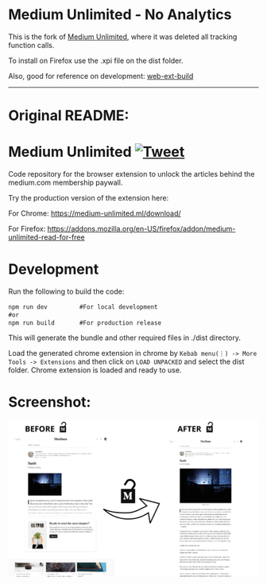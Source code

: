 # Medium Unlimited - No Analytics

This is the fork of [Medium Unlimited](https://github.com/manojVivek/medium-unlimited), where it was deleted all tracking function calls.

To install on Firefox use the .xpi file on the dist folder.

Also, good for reference on development: [web-ext-build](https://extensionworkshop.com/documentation/develop/web-ext-command-reference/#web-ext-build)

---

# Original README:

# Medium Unlimited   [![Tweet](https://img.shields.io/twitter/url/http/shields.io.svg?style=social)](https://twitter.com/intent/tweet?text=Yay!!%20I%20found%20this%20open%20source%20chrome%20extension%20to%20read%20Medium.com%20membership%20articles%20for%20free!%20%0ACheck%20it%20out%20-%20&url=https://github.com/manojVivek/medium-unlimited&hashtags=medium,membership,free,github,oss,opensource)

Code repository for the browser extension to unlock the articles behind the medium.com membership paywall.

Try the production version of the extension here:

For Chrome: https://medium-unlimited.ml/download/

For Firefox: https://addons.mozilla.org/en-US/firefox/addon/medium-unlimited-read-for-free


# Development

Run the following to build the code:

```
npm run dev         #For local development
#or
npm run build       #For production release
```

This will generate the bundle and other required files in ./dist directory.

Load the generated chrome extension in chrome by `Kebab menu(⋮) -> More Tools -> Extensions` and then click on `LOAD UNPACKED` and select the dist folder.
Chrome extension is loaded and ready to use.

# Screenshot:
![alt text](https://raw.githubusercontent.com/manojVivek/medium-unlimited/master/designs/screenshot.png "Before after comparison")
